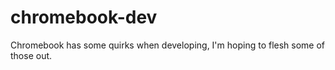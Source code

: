 # chromebook-dev
Chromebook has some quirks when developing, I'm hoping to flesh some of those out.

